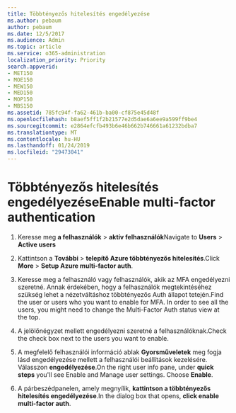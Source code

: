 ```yaml
---
title: Többtényezős hitelesítés engedélyezése
ms.author: pebaum
author: pebaum
ms.date: 12/5/2017
ms.audience: Admin
ms.topic: article
ms.service: o365-administration
localization_priority: Priority
search.appverid:
- MET150
- MOE150
- MEW150
- MED150
- MOP150
- MBS150
ms.assetid: 785fc94f-fa62-461b-ba00-cf875e45d48f
ms.openlocfilehash: b8aef5ff1f2b21577e2d5dae6a6ee9a599ff9be4
ms.sourcegitcommit: e2864efcfb493b6e46b662b746661a61232bdba7
ms.translationtype: MT
ms.contentlocale: hu-HU
ms.lasthandoff: 01/24/2019
ms.locfileid: "29473041"
---
```

# <a name="enable-multi-factor-authentication"></a><span data-ttu-id="53630-102">Többtényezős hitelesítés engedélyezése</span><span class="sxs-lookup"><span data-stu-id="53630-102">Enable multi-factor authentication</span></span>

1. <span data-ttu-id="53630-103">Keresse meg **a felhasználók** \> **aktív felhasználók**</span><span class="sxs-lookup"><span data-stu-id="53630-103">Navigate to **Users** \> **Active users**</span></span>
    
2. <span data-ttu-id="53630-104">Kattintson a **További** \> **telepítő Azure többtényezős hitelesítés**.</span><span class="sxs-lookup"><span data-stu-id="53630-104">Click **More** \> **Setup Azure multi-factor auth**.</span></span> 
    
3. <span data-ttu-id="53630-p101">Keresse meg a felhasználó vagy felhasználók, akik az MFA engedélyezni szeretné. Annak érdekében, hogy a felhasználók megtekintéséhez szükség lehet a nézetváltáshoz többtényezős Auth állapot tetején.</span><span class="sxs-lookup"><span data-stu-id="53630-p101">Find the user or users who you want to enable for MFA. In order to see all the users, you might need to change the Multi-Factor Auth status view at the top.</span></span>
    
4. <span data-ttu-id="53630-107">A jelölőnégyzet mellett engedélyezni szeretné a felhasználóknak.</span><span class="sxs-lookup"><span data-stu-id="53630-107">Check the check box next to the users you want to enable.</span></span>
    
5.  <span data-ttu-id="53630-p102">A megfelelő felhasználói információ ablak **Gyorsműveletek** meg fogja lásd engedélyezése mellett a felhasználói beállítások kezelésére. Válasszon **engedélyezése**.</span><span class="sxs-lookup"><span data-stu-id="53630-p102">On the right user info pane, under **quick steps** you'll see Enable and Manage user settings. Choose **Enable**.</span></span> 
    
6. <span data-ttu-id="53630-110">A párbeszédpanelen, amely megnyílik, **kattintson a többtényezős hitelesítés engedélyezése**.</span><span class="sxs-lookup"><span data-stu-id="53630-110">In the dialog box that opens, **click enable multi-factor auth**.</span></span> 
    

